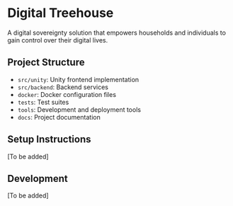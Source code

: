 # Digital Treehouse

A digital sovereignty solution that empowers households and individuals to gain control over their digital lives.

## Project Structure
- `src/unity`: Unity frontend implementation
- `src/backend`: Backend services
- `docker`: Docker configuration files
- `tests`: Test suites
- `tools`: Development and deployment tools
- `docs`: Project documentation

## Setup Instructions
[To be added]

## Development
[To be added]
